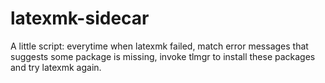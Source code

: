 # latexmk-sidecar

A little script: everytime when latexmk failed, match error messages that suggests some package is missing, invoke tlmgr to install these packages and try latexmk again. 
